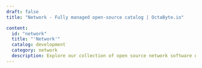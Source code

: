 ```yaml
---
draft: false
title: "Network - Fully managed open-source catalog | OctaByte.io"

content:
  id: "network"
  title: "'Network'"
  catalog: development
  category: network
  description: Explore our collection of open source network software on OctaByte. We handle installation, backup, updates, support, and maintenance, ensuring a seamless experience for improving network connectivity and management.
---
```

